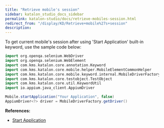 ```yaml
---
title: "Retrieve mobile's session" 
sidebar: katalon_studio_docs_sidebar
permalink: katalon-studio/docs/retrieve-mobiles-session.html 
redirect_from: "/display/KD/Retrieve+mobile%27s+session" 
description: 
---
```

To get current mobile's session after using 'Start Application' built-in keyword, use the sample code below:

```groovy
import org.openqa.selenium.WebDriver
import org.openqa.selenium.WebElement
import com.kms.katalon.core.annotation.Keyword
import com.kms.katalon.core.mobile.helper.MobileElementCommonHelper
import com.kms.katalon.core.mobile.keyword.internal.MobileDriverFactory
import com.kms.katalon.core.testobject.TestObject
import com.kms.katalon.core.util.KeywordUtil
import io.appium.java_client.AppiumDriver 

Mobile.startApplication("Your Application", false)
AppiumDriver<?> driver = MobileDriverFactory.getDriver()
```

**References:**

*   [Start Application](/display/KD/%5BMobile%5D+Start+Application)